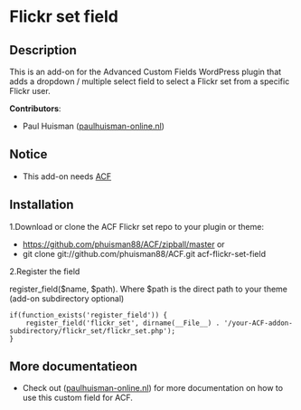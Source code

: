 ﻿Flickr set field
=============

## Description

This is an add-on for the Advanced Custom Fields WordPress plugin that adds a dropdown / multiple select field to select a Flickr set from a specific Flickr user.

**Contributors**:

* Paul Huisman	([paulhuisman-online.nl](http://www.paulhuisman-online.nl))

## Notice

- This add-on needs [ACF](http://www.advancedcustomfields.com/) 


## Installation

1.Download or clone the ACF Flickr set repo to your plugin or theme:  
* https://github.com/phuisman88/ACF/zipball/master or  
* git clone git://github.com/phuisman88/ACF.git acf-flickr-set-field  

2.Register the field 

register_field($name, $path). Where $path is the direct path to your theme (add-on subdirectory optional)

	if(function_exists('register_field')) {    
		register_field('flickr_set', dirname(__File__) . '/your-ACF-addon-subdirectory/flickr_set/flickr_set.php');  
	}  

## More documentatieon

* Check out ([paulhuisman-online.nl](http://www.paulhuisman-online.nl/fresh-look/flickr-field)) for more documentation on how to use this custom field for ACF.